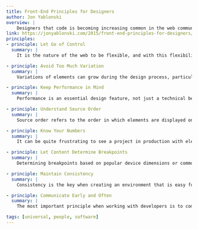 ```yaml
---
title: Front-End Principles for Designers
author: Jon Yablonski
overview: |
    Designers that code is becoming increasing common in the web community; and while not a requirement, this skill can have an substantial effect on the quality of the designer’s work. Is that to say that a designer must know how to code to create great digital experiences? This mind set is dogmatic and fails to ask the right question, which is what principles do designers need to understand to create better designs?
link: https://jonyablonski.com/2015/front-end-principles-for-designers/
principles:
- principle: Let Go of Control
  summary: |
    It is the nature of the web to be flexible, and with this flexibility comes a degree of letting go of control. The first step in this process is to leave behind the idea of pixel perfection: our medium is fluid and our decisions must be made with this in mind. It is absurd to design comps in Photoshop and then print them out in all their pixel-perfect detail in order to critique or present them as if they were posters.

- principle: Avoid Too Much Variation
  summary: |
    Variations of elements can grow during the design process, particularly with things like color, type sizes, and spacing. When there is too much variation, the CSS can become bloated with edge-case styling that results in a file that is difficult for the developer to author and maintain. This problem can be amplified on a larger project and result in a negative impact on page performance. The solution is simple: audit your design and ensure that variations are kept to a minimum by distilling them down to a few common values.

- principle: Keep Performance in Mind
  summary: |
    Performance is an essential design feature, not just a technical best practice. It is imperative to make performance part of your design workflow from the beginning and not an afterthought. There are lots of things designers can do to design for performance, including setting a performance budget, embracing conditional loading, eliminating unnecessary downloads, using SVG in place of raster graphics, optimizing images and encouraging your development team to adopt a responsive image strategy. By prioritizing performance and educating others on your team, you ensure that the end result is not hampered by a slow experience.

- principle: Understand Source Order
  summary: |
    Source order refers to the order in which elements are displayed on the page based on where they appear in the HTML. Elements will display from top to bottom and left to right by default — their width being determined by their display property. While it is easy to position elements outside the flow of the document with CSS, changing the order in which elements appear inside the flow of the document is a bit more difficult and has some limitations. The natural source order should guide you when thinking about how your design will adapt to various viewport widths. If you need to change this, be selective and have a good reason.

- principle: Know Your Numbers
  summary: |
    It can be quite frustrating to see a project in production with elements not appearing as you intended. From type sizes and general spacing to grid values, your design is full of numbers that you should be intimately aware of. If your development team is using a framework, then you should know the default values of this framework’s styles and the options available when changing them. If your project is platform specific, then you should be an expert on that platform’s DPI and other specs. By knowing your numbers, you can speak more knowledgeably when communicating these details to your development team.

- principle: Let Content Determine Breakpoints
  summary: |
    Determining breakpoints based on popular device dimensions or common screen resolutions is like building a house on a sandbar: the landscape is always changing and making decisions on what’s there today is inherently flawed. It makes much more sense to let content determine breakpoints instead of basing these values on a few devices or resolutions that are relevant today.

- principle: Maintain Consistency
  summary: |
    Consistency is the key when creating an environment that is easy for users. It will ensure that there is a common design language, which makes development easier because there are fewer edge cases that the developer must account for. It is important to always audit your designs for consistency and to reduce one-off solutions whenever possible.

- principle: Communicate Early and Often
  summary: |
    The most important principle when working with developers is to communicate early and often. Being proactive and finding out what they need, including them in on design decisions, and taking into consideration any technical restraints they point out is essential for a successful collaboration. Remember: the development team shares the same goal in that they want the best possible experience for the user.

tags: [universal, people, software]
---
```

